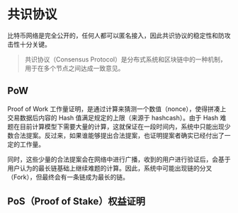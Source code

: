 # 共识协议


比特币网络是完全公开的，任何人都可以匿名接入，因此共识协议的稳定性和防攻击性十分关键。

> 共识协议（Consensus Protocol）是分布式系统和区块链中的一种机制，用于在多个节点之间达成一致意见。


<!-- 用于比特币中，是为了解决以下问题：
- **谁来发行货币？**
- **如何验证交易有效？**
- **如何防止双花攻击？** -->

## PoW 
Proof of Work 工作量证明，是通过计算来猜测一个数值（nonce），使得拼凑上交易数据后内容的 Hash 值满足规定的上限（来源于 hashcash）。由于 Hash 难题在目前计算模型下需要大量的计算，这就保证在一段时间内，系统中只能出现少数合法提案。反过来，如果谁能够提出合法提案，也证明提案者确实已经付出了一定的工作量。


同时，这些少量的合法提案会在网络中进行广播，收到的用户进行验证后，会基于用户认为的最长链基础上继续难题的计算。因此，系统中可能出现链的分叉（Fork），但最终会有一条链成为最长的链。


## PoS（Proof of Stake）权益证明
<!-- 权益证明是一种基于权益证明的共识协议，其基本思路是，每个节点持有一定数量的比特币，当某个节点发现有人试图对其进行双花攻击时，他会将自己的币权出售，其他节点会接受该节点的出价，并将其加入到下一个区块中。由于每个节点都有一定数量的币，因此，系统中总会出现一个拥有绝大多数币的节点，从而形成一个稳定的链。 -->



<!-- ## 比特币系统安全性分析 -->

<!-- 1. **可否"偷币"？**（恶意节点能不能将其他账户上比特币转给自己？）  
   不能。因为转账交易需要签名，恶意节点无法伪造他人签名。加入其获得记账权并硬往区块中写入该交易，大多数用户会认为其是一个非法区块，大多数算力将不认可该区块，从而沿着其他路径挖矿，随着时间推移，拥有大多数算力的诚实的节点将会仍然沿着原来区块挖矿，从而形成一条“最长合法链”，该区块变成孤儿区块。对于攻击者来说，不仅不能偷到其他人的比特币，而且得不到出块奖励，还浪费了挖矿花费的电费等成本。 -->
<!-- 2. 可否将已经花过的币再花一遍？
   如下图 1，若 M 已经将钱转给 B，现在想再转给自己，假设其获得记账权，若按照图 1 方式，很明显为一个非法区块，不会被其他节点承认。
   所以，M 只能选择图 2 方式，将 M 转账给 B 的记录回滚掉。这样就有了两条等长合法链，取决于哪一个会胜出。（如果上面交易产生不可逆的外部效果，下面交易回滚便又拿回钱，从而不当获益） -->




<!-- ### 比特币系统安全性分析

1. 可否"偷币"？（恶意节点能不能将其他账户上比特币转给自己？）
   答案：不能。因为转账交易需要签名，恶意节点无法伪造他人签名。加入其获得记账权并硬往区块中写入该交易，大多数用户会认为其是一个非法区块，大多数算力将不认可该区块，从而沿着其他路径挖矿，随着时间推移，拥有大多数算力的诚实的节点将会仍然沿着原来区块挖矿，从而形成一条“最长合法链”，该区块变成孤儿区块。对于攻击者来说，不仅不能偷到其他人的比特币，而且得不到出块奖励，还浪费了挖矿花费的电费等成本。
2. 可否将已经花过的币再花一遍？
   如下图 1，若 M 已经将钱转给 B，现在想再转给自己，假设其获得记账权，若按照图 1 方式，很明显为一个非法区块，不会被其他节点承认。
   所以，M 只能选择图 2 方式，将 M 转账给 B 的记录回滚掉。这样就有了两条等长合法链，取决于哪一个会胜出。（如果上面交易产生不可逆的外部效果，下面交易回滚便又拿回钱，从而不当获益）

![image.png](./img/DfQlwsxN1xYOno5E/1719306994522-31859996-3bff-4f4e-9a96-bf9719ac7348-121587.png)

- 如何防范这种攻击？？？
  如果再 M->B 这个交易之后还延续有几个区块，如下图所示，则大多数诚实节点不会承认下面的链。所以，便变成了恶意节点挖下面的链，其他节点挖上面的链的算力比拼。由于区块链中大多数节点为善意节点，则最终上面链会胜出，而恶意节点的链会不被认可，从而导致投入成本白费。
- 所以，一种简单防范防范便是多等几个确认区块。比特币协议中，缺省需要等 6 个确认区块，此时才认为该记录是不可篡改的。平均出块时间 10min，六个确认区块便需要 1 小时，可见等待时间还是相对较长的。

3. 可否故意不包含合法交易？
   可以，但是可以等待后续区块包含，所以问题不大。实际运行中，可能由于某段时间实际交易数太多，而一个区块包含交易数存在最大值，导致某些合法交易并未被写入区块链（等待后续区块写入）。
4. selfish mining
   提前挖到但不发布，继续挖下去，等到想要攻击的交易等了 6 次确认认为安全之后将整条链发布出去，试图回滚原来记录。这种情况，需要恶意节点掌握系统中半数以上算力才行，否则无法成为最长合法链。

![image.png](./img/DfQlwsxN1xYOno5E/1718285206114-e40a9df1-26c9-4435-bc7d-1d91e1d8fdfd-480375.png)

![image.png](./img/DfQlwsxN1xYOno5E/1719306351535-67b30072-21e2-4df1-9518-2dcc6e7796bc-486869.png)
selfish mining -->
